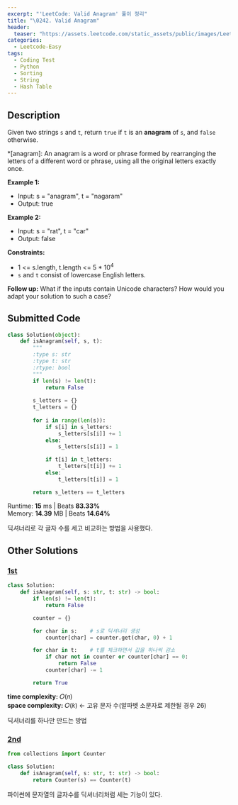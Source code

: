 ```yaml
---
excerpt: "'LeetCode: Valid Anagram' 풀이 정리"
title: "\0242. Valid Anagram"
header:
  teaser: "https://assets.leetcode.com/static_assets/public/images/LeetCode_Sharing.png"
categories:
  - Leetcode-Easy
tags:
  - Coding Test
  - Python
  - Sorting
  - String
  - Hash Table
---
```


## <i class="fa-solid fa-file-lines"></i> Description

Given two strings `s` and `t`, return `true` if `t` is an **anagram** of `s`, and `false` otherwise.

*[anagram]: An anagram is a word or phrase formed by rearranging the letters of a different word or phrase, using all the original letters exactly once.

**Example 1:**

- Input: s = "anagram", t = "nagaram"
- Output: true

**Example 2:**

- Input: s = "rat", t = "car"
- Output: false

**Constraints:**

- 1 <= s.length, t.length <= 5 * 10<sup>4</sup>
- `s` and `t` consist of lowercase English letters.

**Follow up:** What if the inputs contain Unicode characters? How would you adapt your solution to such a case?

## <i class="fa-solid fa-cloud-arrow-up"></i> Submitted Code

```python
class Solution(object):
    def isAnagram(self, s, t):
        """
        :type s: str
        :type t: str
        :rtype: bool
        """
        if len(s) != len(t):
            return False
        
        s_letters = {}
        t_letters = {}
        
        for i in range(len(s)):
            if s[i] in s_letters:
                s_letters[s[i]] += 1
            else:
                s_letters[s[i]] = 1

            if t[i] in t_letters:
                t_letters[t[i]] += 1
            else:
                t_letters[t[i]] = 1

        return s_letters == t_letters
```
<i class="fa-solid fa-clock"></i> Runtime: **15** ms \| Beats **83.33%**    
<i class="fa-solid fa-memory"></i> Memory: **14.39** MB \| Beats **14.64%**

딕셔너리로 각 글자 수를 세고 비교하는 방법을 사용했다.

## <i class="fa-solid fa-flask"></i> Other Solutions

### <a href="https://leetcode.com/problems/valid-anagram/solutions/6101148/video-4-solutions-by-niits-x6b2/" target="_blank">1st</a>

```python
class Solution:
    def isAnagram(self, s: str, t: str) -> bool:  
        if len(s) != len(t):
            return False

        counter = {}

        for char in s:    # s로 딕셔너리 생성
            counter[char] = counter.get(char, 0) + 1

        for char in t:    # t를 체크하면서 값을 하나씩 감소
            if char not in counter or counter[char] == 0:
                return False
            counter[char] -= 1

        return True
```
<i class="fa-solid fa-clock"></i> **time complexity:** 𝑂(𝑛)    
<i class="fa-solid fa-memory"></i> **space complexity:** 𝑂(𝑘) ← 고유 문자 수(알파벳 소문자로 제한될 경우 26)          

딕셔너리를 하나만 만드는 방법

### <a href="https://leetcode.com/problems/valid-anagram/solutions/6101148/video-4-solutions-by-niits-x6b2/" target="_blank">2nd</a>

```python
from collections import Counter

class Solution:
    def isAnagram(self, s: str, t: str) -> bool:  
        return Counter(s) == Counter(t)
```
파이썬에 문자열의 글자수를 딕셔너리처럼 세는 기능이 있다.